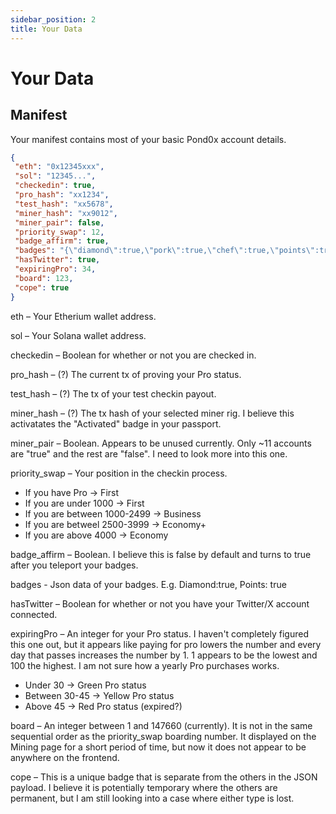 ```yaml
---
sidebar_position: 2
title: Your Data
---
```


# Your Data

## Manifest

Your manifest contains most of your basic Pond0x account details.

```JSON
{
 "eth": "0x12345xxx",
 "sol": "12345...",
 "checkedin": true,
 "pro_hash": "xx1234",
 "test_hash": "xx5678",
 "miner_hash": "xx9012",
 "miner_pair": false,
 "priority_swap": 12,
 "badge_affirm": true,
 "badges": "{\"diamond\":true,\"pork\":true,\"chef\":true,\"points\":true}",
 "hasTwitter": true,
 "expiringPro": 34,
 "board": 123,
 "cope": true
}
```

eth – Your Etherium wallet address.

sol – Your Solana wallet address.

checkedin – Boolean for whether or not you are checked in.

pro_hash – (?) The current tx of proving your Pro status.

test_hash – (?) The tx of your test checkin payout.

miner_hash – (?) The tx hash of your selected miner rig. I believe this activatates the "Activated" badge in your passport.

miner_pair – Boolean. Appears to be unused currently. Only ~11 accounts are "true" and the rest are "false". I need to look more into this one.

priority_swap – Your position in the checkin process.
- If you have Pro -> First
- If you are under 1000 -> First
- If you are between 1000-2499 -> Business
- If you are betweel 2500-3999 -> Economy+
- If you are above 4000 -> Economy

badge_affirm – Boolean. I believe this is false by default and turns to true after you teleport your badges.

badges - Json data of your badges. E.g. Diamond:true, Points: true

hasTwitter – Boolean for whether or not you have your Twitter/X account connected.

expiringPro – An integer for your Pro status. I haven't completely figured this one out, but it appears like paying for pro lowers the number and every day that passes increases the number by 1. 1 appears to be the lowest and 100 the highest. I am not sure how a yearly Pro purchases works.
- Under 30 -> Green Pro status
- Between 30-45 -> Yellow Pro status
- Above 45 -> Red Pro status (expired?)

board – An integer between 1 and 147660 (currently). It is not in the same sequential order as the priority_swap boarding number. It displayed on the Mining page for a short period of time, but now it does not appear to be anywhere on the frontend.

cope – This is a unique badge that is separate from the others in the JSON payload. I believe it is potentially temporary where the others are permanent, but I am still looking into a case where either type is lost.